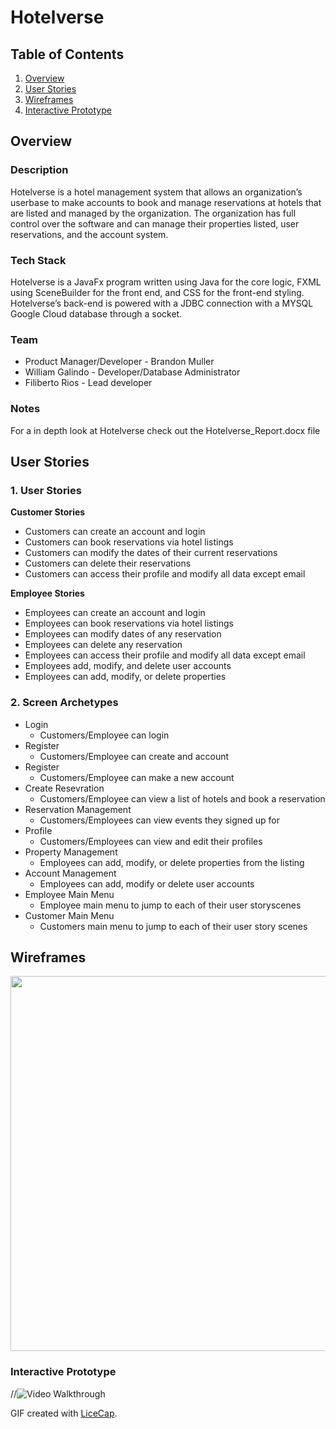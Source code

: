 # Hotelverse

## Table of Contents
1. [Overview](#Overview)
1. [User Stories](#User-Stories)
1. [Wireframes](#Wireframes)
1. [Interactive Prototype](#Interactive-Prototype)

## Overview

### Description
Hotelverse is a hotel management system that allows an organization’s userbase to make accounts to book and manage reservations at hotels that are listed and managed by the organization. The organization has full control over the software and can manage their properties listed, user reservations, and the account system. 

### Tech Stack
Hotelverse is a JavaFx program written using Java for the core logic, FXML using SceneBuilder for the front end, and CSS for the front-end styling. Hotelverse’s back-end is powered with a JDBC connection with a MYSQL Google Cloud database through a socket.

### Team
* Product Manager/Developer - Brandon Muller
* William Galindo - Developer/Database Administrator
* Filiberto Rios - Lead developer

### Notes
For a in depth look at Hotelverse check out the Hotelverse_Report.docx file

## User Stories

### 1. User Stories 

**Customer Stories**

* Customers can create an account and login
* Customers can book reservations via hotel listings
* Customers can modify the dates of their current reservations
* Customers can delete their reservations
* Customers can access their profile and modify all data except email

**Employee Stories**
* Employees can create an account and login
* Employees can book reservations via hotel listings
* Employees can modify dates of any reservation
* Employees can delete any reservation
* Employees can access their profile and modify all data except email
* Employees add, modify, and delete user accounts
* Employees can add, modify, or delete properties

### 2. Screen Archetypes

* Login
    * Customers/Employee can login
* Register
    * Customers/Employee can create and account
* Register
    * Customers/Employee can make a new account
* Create Resevration
    * Customers/Employee can view a list of hotels and book a reservation
* Reservation Management
    * Customers/Employees can view events they signed up for
* Profile
    * Customers/Employees can view and edit their profiles
* Property Management
    * Employees can add, modify, or delete properties from the listing
* Account Management
    * Employees can add, modify or delete user accounts
* Employee Main Menu
    * Employee main menu to jump to each of their user storyscenes
* Customer Main Menu 
    * Customers main menu to jump to each of their user story scenes

## Wireframes

<img src="WireFramePic.PNG" width=600>

### Interactive Prototype

//<img src='WireFrame_Walkthrough.gif' title='Video Walkthrough' width='' alt='Video Walkthrough' />

GIF created with [LiceCap](http://www.cockos.com/licecap/).
